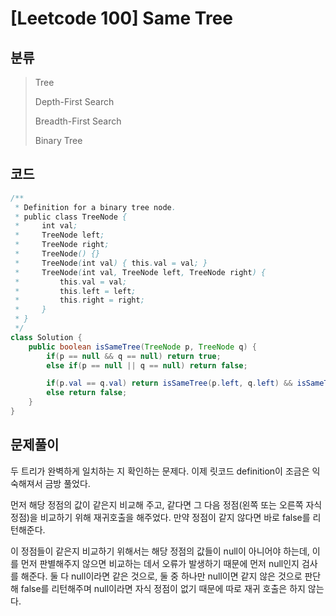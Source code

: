 # [Leetcode 100] Same Tree

## 분류
> Tree
> 
> Depth-First Search
> 
> Breadth-First Search
> 
> Binary Tree

## 코드
```java
/**
 * Definition for a binary tree node.
 * public class TreeNode {
 *     int val;
 *     TreeNode left;
 *     TreeNode right;
 *     TreeNode() {}
 *     TreeNode(int val) { this.val = val; }
 *     TreeNode(int val, TreeNode left, TreeNode right) {
 *         this.val = val;
 *         this.left = left;
 *         this.right = right;
 *     }
 * }
 */
class Solution {
    public boolean isSameTree(TreeNode p, TreeNode q) {
        if(p == null && q == null) return true;
        else if(p == null || q == null) return false;

        if(p.val == q.val) return isSameTree(p.left, q.left) && isSameTree(p.right, q.right);
        else return false;
    }
}
```

## 문제풀이

두 트리가 완벽하게 일치하는 지 확인하는 문제다.
이제 릿코드 definition이 조금은 익숙해져서 금방 풀었다.

먼저 해당 정점의 값이 같은지 비교해 주고, 같다면 그 다음 정점(왼쪽 또는 오른쪽 자식 정점)을 비교하기 위해 재귀호출을 해주었다. 만약 정점이 같지 않다면 바로 false를 리턴해준다.

이 정점들이 같은지 비교하기 위해서는 해당 정점의 값들이 null이 아니어야 하는데, 이를 먼저 판별해주지 않으면 비교하는 데서 오류가 발생하기 때문에 먼저 null인지 검사를 해준다. 둘 다 null이라면 같은 것으로, 둘 중 하나만 null이면 같지 않은 것으로 판단해 false를 리턴해주며 null이라면 자식 정점이 없기 때문에 따로 재귀 호출은 하지 않는다.
